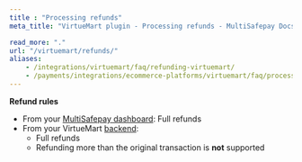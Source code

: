 ```yaml
---
title : "Processing refunds"
meta_title: "VirtueMart plugin - Processing refunds - MultiSafepay Docs"

read_more: "."
url: "/virtuemart/refunds/"
aliases: 
    - /integrations/virtuemart/faq/refunding-virtuemart/
    - /payments/integrations/ecommerce-platforms/virtuemart/faq/processing-refunds/
---
```


**Refund rules**  

- From your [MultiSafepay dashboard](/refunds/full-partial/): Full refunds 
- From your VirtueMart [backend](/glossaries/multisafepay-glossary/#backend):  
    - Full refunds 
    - Refunding more than the original transaction is **not** supported

